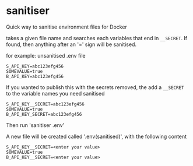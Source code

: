 # sanitiser
Quick way to sanitise environment files for Docker

takes a given file name and searches each variables that end in `__SECRET`. If found, then anything after an '=' sign will be sanitised.

for example: unsanitised .env file

    S_API_KEY=abc123efg456
    SOMEVALUE=true
    B_API_KEY=abc123efg456

If you wanted to publish this with the secrets removed, the add a `__SECRET` to the variable names you need sanitised

    S_API_KEY__SECRET=abc123efg456
    SOMEVALUE=true
    B_API_KEY_SECRET=abc123efg456

Then run 'sanitiser .env'

A new file will be created called '.env(sanitised)', with the following content

    S_API_KEY__SECRET=<enter your value>
    SOMEVALUE=true
    B_API_KEY__SECRET=<enter your value>
